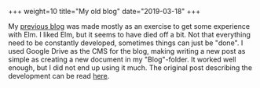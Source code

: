 +++
weight=10
title="My old blog"
date="2019-03-18"
+++

My [previous blog](https://blog.sverre.me) was made mostly as an exercise to get some experience with Elm. I liked Elm, but it seems to have died off a bit. Not that everything need to be constantly developed, sometimes things can just be "done". I used Google Drive as the CMS for the blog, making writing a new post as simple as creating a new document in my "Blog"-folder. It worked well enough, but I did not end up using it much. The original post describing the development can be read [here](https://blog.sverre.me/post/1QOwy9tcS4NyC4wAMCdiJWgoTb8H23f7Li5az8vqopBw).